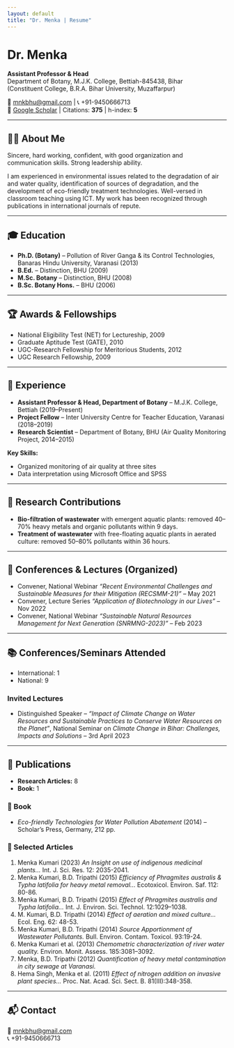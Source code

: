 ```yaml
---
layout: default
title: "Dr. Menka | Resume"
---
```


# Dr. Menka

**Assistant Professor & Head**  
Department of Botany, M.J.K. College, Bettiah-845438, Bihar  
(Constituent College, B.R.A. Bihar University, Muzaffarpur)  

📧 [mnkbhu@gmail.com](mailto:mnkbhu@gmail.com) | 📞 +91-9450666713  
🔗 [Google Scholar](#) | Citations: **375** | h-index: **5**

---

## 👩‍🎓 About Me
Sincere, hard working, confident, with good organization and communication skills. Strong leadership ability.  

I am experienced in environmental issues related to the degradation of air and water quality, identification of sources of degradation, and the development of eco-friendly treatment technologies. Well-versed in classroom teaching using ICT. My work has been recognized through publications in international journals of repute.

---

## 🎓 Education
- **Ph.D. (Botany)** – Pollution of River Ganga & its Control Technologies, Banaras Hindu University, Varanasi (2013)  
- **B.Ed.** – Distinction, BHU (2009)  
- **M.Sc. Botany** – Distinction, BHU (2008)  
- **B.Sc. Botany Hons.** – BHU (2006)  

---

## 🏆 Awards & Fellowships
- National Eligibility Test (NET) for Lectureship, 2009  
- Graduate Aptitude Test (GATE), 2010  
- UGC-Research Fellowship for Meritorious Students, 2012  
- UGC Research Fellowship, 2009  

---

## 💼 Experience
- **Assistant Professor & Head, Department of Botany** – M.J.K. College, Bettiah (2019–Present)  
- **Project Fellow** – Inter University Centre for Teacher Education, Varanasi (2018–2019)  
- **Research Scientist** – Department of Botany, BHU (Air Quality Monitoring Project, 2014–2015)  

**Key Skills:**  
- Organized monitoring of air quality at three sites  
- Data interpretation using Microsoft Office and SPSS  

---

## 🔬 Research Contributions
- **Bio-filtration of wastewater** with emergent aquatic plants: removed 40–70% heavy metals and organic pollutants within 9 days.  
- **Treatment of wastewater** with free-floating aquatic plants in aerated culture: removed 50–80% pollutants within 36 hours.  

---

## 🎤 Conferences & Lectures (Organized)
- Convener, National Webinar *“Recent Environmental Challenges and Sustainable Measures for their Mitigation (RECSMM-21)”* – May 2021  
- Convener, Lecture Series *“Application of Biotechnology in our Lives”* – Nov 2022  
- Convener, National Webinar *“Sustainable Natural Resources Management for Next Generation (SNRMNG-2023)”* – Feb 2023  

---

## 📚 Conferences/Seminars Attended
- International: 1  
- National: 9  

### Invited Lectures
- Distinguished Speaker – *“Impact of Climate Change on Water Resources and Sustainable Practices to Conserve Water Resources on the Planet”*, National Seminar on *Climate Change in Bihar: Challenges, Impacts and Solutions* – 3rd April 2023  

---

## 📖 Publications
- **Research Articles:** 8  
- **Book:** 1  

### 📘 Book
- *Eco-friendly Technologies for Water Pollution Abatement* (2014) – Scholar’s Press, Germany, 212 pp.  

### 📝 Selected Articles
1. Menka Kumari (2023) *An Insight on use of indigenous medicinal plants...* Int. J. Sci. Res. 12: 2035-2041.  
2. Menka Kumari, B.D. Tripathi (2015) *Efficiency of Phragmites australis & Typha latifolia for heavy metal removal...* Ecotoxicol. Environ. Saf. 112: 80-86.  
3. Menka Kumari, B.D. Tripathi (2015) *Effect of Phragmites australis and Typha latifolia...* Int. J. Environ. Sci. Technol. 12:1029–1038.  
4. M. Kumari, B.D. Tripathi (2014) *Effect of aeration and mixed culture...* Ecol. Eng. 62: 48-53.  
5. Menka Kumari, B.D. Tripathi (2014) *Source Apportionment of Wastewater Pollutants.* Bull. Environ. Contam. Toxicol. 93:19-24.  
6. Menka Kumari et al. (2013) *Chemometric characterization of river water quality.* Environ. Monit. Assess. 185:3081–3092.  
7. Menka, B.D. Tripathi (2012) *Quantification of heavy metal contamination in city sewage at Varanasi.*  
8. Hema Singh, Menka et al. (2011) *Effect of nitrogen addition on invasive plant species...* Proc. Nat. Acad. Sci. Sect. B. 81(III):348-358.  

---

## 📬 Contact
📧 [mnkbhu@gmail.com](mailto:mnkbhu@gmail.com)  
📞 +91-9450666713  

